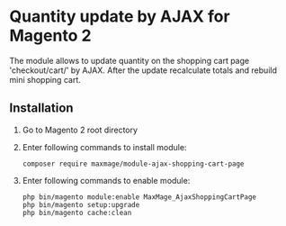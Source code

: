 # Quantity update by AJAX for Magento 2

The module allows to update quantity on the  shopping cart page 'checkout/cart/' by AJAX. After the update recalculate totals and rebuild mini shopping cart.

## Installation

1. Go to Magento 2 root directory

2. Enter following commands to install module:

   ```
   composer require maxmage/module-ajax-shopping-cart-page
   ```

3. Enter following commands to enable module:

   ```
   php bin/magento module:enable MaxMage_AjaxShoppingCartPage
   php bin/magento setup:upgrade
   php bin/magento cache:clean
   ```
